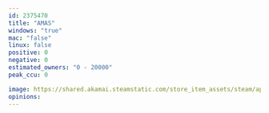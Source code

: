 ```yaml
---
id: 2375470
title: "AMAS"
windows: "true"
mac: "false"
linux: false
positive: 0
negative: 0
estimated_owners: "0 - 20000"
peak_ccu: 0

image: https://shared.akamai.steamstatic.com/store_item_assets/steam/apps/2375470/header.jpg?t=1712935295
opinions:
---
```

